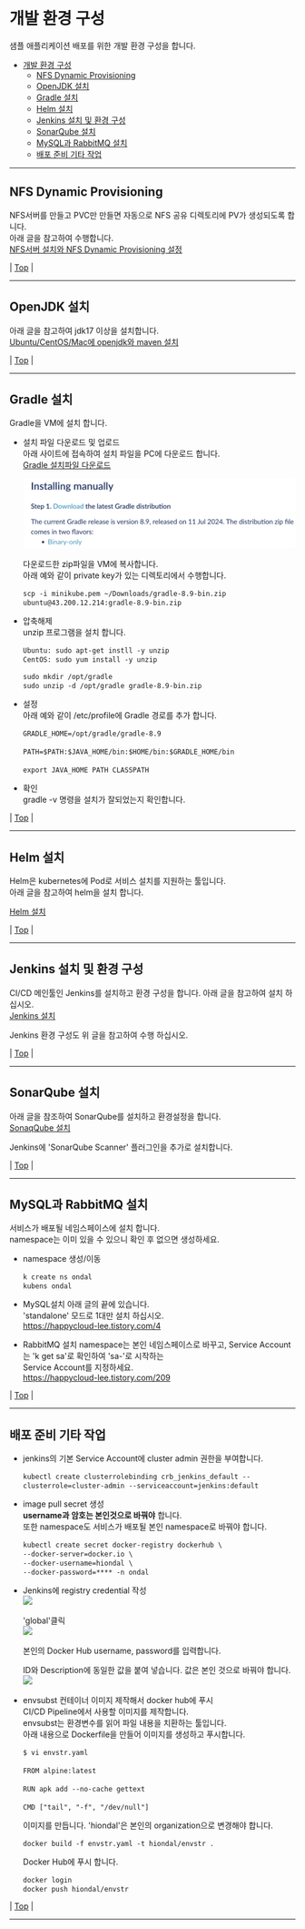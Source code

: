 # 개발 환경 구성
샘플 애플리케이션 배포를 위한 개발 환경 구성을 합니다.  

- [개발 환경 구성](#개발-환경-구성)
  - [NFS Dynamic Provisioning](#nfs-dynamic-provisioning)
  - [OpenJDK 설치](#openjdk-설치)
  - [Gradle 설치](#gradle-설치)
  - [Helm 설치](#helm-설치)
  - [Jenkins 설치 및 환경 구성](#jenkins-설치-및-환경-구성)
  - [SonarQube 설치](#sonarqube-설치)
  - [MySQL과 RabbitMQ 설치](#mysql과-rabbitmq-설치)
  - [배포 준비 기타 작업](#배포-준비-기타-작업)


---

## NFS Dynamic Provisioning 
NFS서버를 만들고 PVC만 만들면 자동으로 NFS 공유 디렉토리에 PV가 생성되도록 합니다.  
아래 글을 참고하여 수행합니다.  
[NFS서버 설치와 NFS Dynamic Provisioning 설정](https://happycloud-lee.tistory.com/178)  

| [Top](#개발-환경-구성) |

---

## OpenJDK 설치
아래 글을 참고하여 jdk17 이상을 설치합니다.  
[Ubuntu/CentOS/Mac에 openjdk와 maven 설치](https://happycloud-lee.tistory.com/186)  

| [Top](#개발-환경-구성) |

---

## Gradle 설치
Gradle을 VM에 설치 합니다.  

- 설치 파일 다운로드 및 업로드  
  아래 사이트에 접속하여 설치 파일을 PC에 다운로드 합니다.  
  [Gradle 설치파일 다운로드](https://gradle.org/install/)

  ![](images/2024-07-25-11-37-08.png)   

  다운로드한 zip파일을 VM에 복사합니다.  
  아래 예와 같이 private key가 있는 디렉토리에서 수행합니다.  
  ```
  scp -i minikube.pem ~/Downloads/gradle-8.9-bin.zip ubuntu@43.200.12.214:gradle-8.9-bin.zip
  ```

- 압축해제  
  unzip 프로그램을 설치 합니다.   
  ```
  Ubuntu: sudo apt-get instll -y unzip   
  CentOS: sudo yum install -y unzip 
  ```

  ```
  sudo mkdir /opt/gradle
  sudo unzip -d /opt/gradle gradle-8.9-bin.zip 
  ```

- 설정  
  아래 예와 같이 /etc/profile에 Gradle 경로를 추가 합니다.  
  ```
  GRADLE_HOME=/opt/gradle/gradle-8.9

  PATH=$PATH:$JAVA_HOME/bin:$HOME/bin:$GRADLE_HOME/bin

  export JAVA_HOME PATH CLASSPATH
  ````

- 확인  
  gradle -v 명령을 설치가 잘되었는지 확인합니다.   

| [Top](#개발-환경-구성) |

---

## Helm 설치  
Helm은 kubernetes에 Pod로 서비스 설치를 지원하는 툴입니다.  
아래 글을 참고하여 helm을 설치 합니다.  

[Helm 설치](https://happycloud-lee.tistory.com/3)

| [Top](#개발-환경-구성) |

---

## Jenkins 설치 및 환경 구성  
CI/CD 메인툴인 Jenkins를 설치하고 환경 구성을 합니다. 
아래 글을 참고하여 설치 하십시오.  
[Jenkins 설치](https://happycloud-lee.tistory.com/48)
  

Jenkins 환경 구성도 위 글을 참고하여 수행 하십시오.    

| [Top](#개발-환경-구성) |

---

## SonarQube 설치 

아래 글을 참조하여 SonarQube를 설치하고 환경설정을 합니다.     
[SonaqQube 설치](https://happycloud-lee.tistory.com/49)  

Jenkins에 'SonarQube Scanner' 플러그인을 추가로 설치합니다.  

| [Top](#개발-환경-구성) |

---

## MySQL과 RabbitMQ 설치  
서비스가 배포될 네임스페이스에 설치 합니다.   
namespace는 이미 있을 수 있으니 확인 후 없으면 생성하세요.  
- namespace 생성/이동
  ```
  k create ns ondal
  kubens ondal
  ```

- MySQL설치
  아래 글의 끝에 있습니다.  
  'standalone' 모드로 1대만 설치 하십시오.  
  https://happycloud-lee.tistory.com/4

- RabbitMQ 설치
  namespace는 본인 네임스페이스로 바꾸고, Service Account는 'k get sa'로 확인하여 'sa-'로 시작하는   
  Service Account를 지정하세요.   
  https://happycloud-lee.tistory.com/209

| [Top](#개발-환경-구성) |

---

## 배포 준비 기타 작업

- jenkins의 기본 Service Account에 cluster admin 권한을 부여합니다.  
  ``` 
  kubectl create clusterrolebinding crb_jenkins_default --clusterrole=cluster-admin --serviceaccount=jenkins:default
  ```

- image pull secret 생성  
  **username과 암호는 본인것으로 바꿔야** 합니다.   
  또한 namespace도 서비스가 배포될 본인 namespace로 바꿔야 합니다.  

  ```
  kubectl create secret docker-registry dockerhub \
  --docker-server=docker.io \
  --docker-username=hiondal \
  --docker-password=**** -n ondal
  ```

- Jenkins에 registry credential 작성    
  ![](images/2024-07-25-16-11-37.png)  

  'global'클릭  
  ![](images/2024-07-25-16-11-59.png)  

  본인의 Docker Hub username, password를 입력합니다.  

  ID와 Description에 동일한 값을 붙여 넣습니다. 값은 본인 것으로 바꿔야 합니다.    
  ![](images/2024-07-25-16-13-10.png)  

- envsubst 컨테이너 이미지 제작해서 docker hub에 푸시   
  CI/CD Pipeline에서 사용할 이미지를 제작합니다.   
  envsubst는 환경변수를 읽어 파일 내용을 치환하는 툴입니다.    
  아래 내용으로 Dockerfile을 만들어 이미지를 생성하고 푸시합니다.  
  ```
  $ vi envstr.yaml
  
  FROM alpine:latest

  RUN apk add --no-cache gettext

  CMD ["tail", "-f", "/dev/null"]
  ```   

  이미지를 만듭니다. 'hiondal'은 본인의 organization으로 변경해야 합니다.  
  ```
  docker build -f envstr.yaml -t hiondal/envstr .
  ```

  Docker Hub에 푸시 합니다.  
  ```
  docker login 
  docker push hiondal/envstr
  ```

| [Top](#개발-환경-구성) |

---

